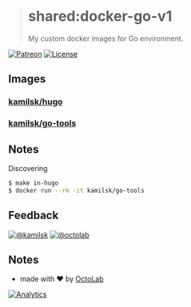 > # shared:docker-go-v1
>
> My custom docker images for Go environment.

[![Patreon](https://img.shields.io/badge/patreon-donate-orange.svg)](https://www.patreon.com/octolab)
[![License](https://img.shields.io/github/license/mashape/apistatus.svg?maxAge=2592000)](LICENSE)

## Images

### [kamilsk/hugo](https://hub.docker.com/r/kamilsk/hugo/)

### [kamilsk/go-tools](https://hub.docker.com/r/kamilsk/go-tools/)

## Notes

Discovering

```bash
$ make in-hugo
$ docker run --rm -it kamilsk/go-tools
```

## Feedback

[![@kamilsk](https://img.shields.io/badge/author-%40ikamilsk-blue.svg)](https://twitter.com/ikamilsk)
[![@octolab](https://img.shields.io/badge/sponsor-%40octolab-blue.svg)](https://twitter.com/octolab_inc)

## Notes

- made with ❤️ by [OctoLab](https://www.octolab.org/)

[![Analytics](https://ga-beacon.appspot.com/UA-109817251-4/shared/docker-go-v1:readme)](https://github.com/igrigorik/ga-beacon)

